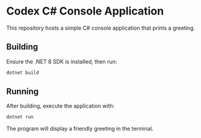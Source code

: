 # Codex C# Console Application

This repository hosts a simple C# console application that prints a greeting.

## Building

Ensure the .NET 8 SDK is installed, then run:

```bash
dotnet build
```

## Running

After building, execute the application with:

```bash
dotnet run
```

The program will display a friendly greeting in the terminal.
